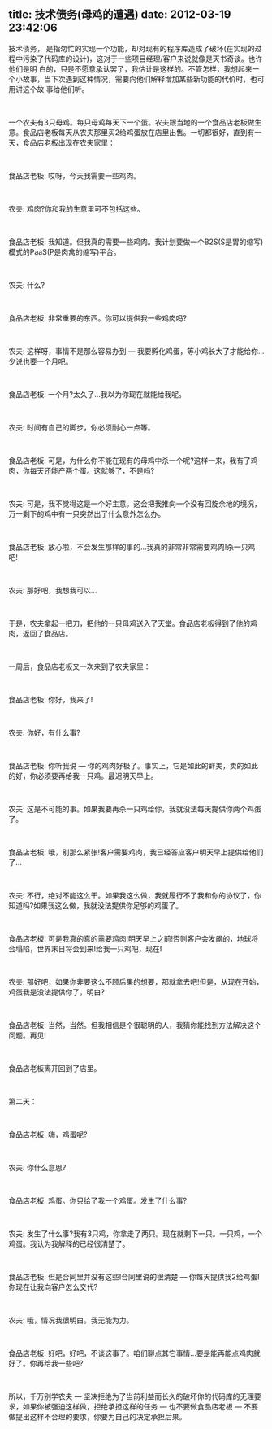 title: 技术债务(母鸡的遭遇)
date: 2012-03-19 23:42:06
---

<p>
	技术债务，&nbsp;是指匆忙的实现一个功能，却对现有的程序库造成了破坏(在实现的过程中污染了代码库的设计)，这对于一些项目经理/客户来说就像是天书奇谈。也许他们是明&nbsp;白的，只是不愿意承认罢了，我估计是这样的。不管怎样，我想起来一个小故事，当下次遇到这种情况，需要向他们解释增加某些新功能的代价时，也可用讲这个故&nbsp;事给他们听。
</p>
<p>
	<br />
</p>
<p>
	一个农夫有3只母鸡。每只母鸡每天下一个蛋。农夫跟当地的一个食品店老板做生意。食品店老板每天从农夫那里买2给鸡蛋放在店里出售。一切都很好，直到有一天，食品店老板出现在农夫家里：
</p>
<p>
	<br />
</p>
<p>
	食品店老板:&nbsp;哎呀，今天我需要一些鸡肉。
</p>
<p>
	<br />
</p>
<p>
	农夫:&nbsp;鸡肉?你和我的生意里可不包括这些。
</p>
<p>
	<br />
</p>
<p>
	食品店老板:&nbsp;我知道。但我真的需要一些鸡肉。我计划要做一个B2S(S是胃的缩写)模式的PaaS(P是肉禽的缩写)平台。
</p>
<p>
	<br />
</p>
<p>
	农夫:&nbsp;什么?
</p>
<p>
	<br />
</p>
<p>
	食品店老板:&nbsp;非常重要的东西。你可以提供我一些鸡肉吗?
</p>
<p>
	<br />
</p>
<p>
	农夫:&nbsp;这样呀，事情不是那么容易办到&nbsp;—&nbsp;我要孵化鸡蛋，等小鸡长大了才能给你…少说也要一个月吧。
</p>
<p>
	<br />
</p>
<p>
	食品店老板:&nbsp;一个月?太久了…我以为你现在就能给我呢。
</p>
<p>
	<br />
</p>
<p>
	农夫:&nbsp;时间有自己的脚步，你必须耐心一点等。
</p>
<p>
	<br />
</p>
<p>
	食品店老板:&nbsp;可是，为什么你不能在现有的母鸡中杀一个呢?这样一来，我有了鸡肉，你每天还能产两个蛋。这就够了，不是吗?
</p>
<p>
	<br />
</p>
<p>
	农夫:&nbsp;可是，我不觉得这是一个好主意。这会把我推向一个没有回旋余地的境况，万一剩下的鸡中有一只突然出了什么意外怎么办。
</p>
<p>
	<br />
</p>
<p>
	食品店老板:&nbsp;放心啦，不会发生那样的事的…我真的非常非常需要鸡肉!杀一只鸡吧!
</p>
<p>
	<br />
</p>
<p>
	农夫:&nbsp;那好吧，我想我可以…
</p>
<p>
	<br />
</p>
<p>
	于是，农夫拿起一把刀，把他的一只母鸡送入了天堂。食品店老板得到了他的鸡肉，返回了食品店。
</p>
<p>
	<br />
</p>
<p>
	一周后，食品店老板又一次来到了农夫家里：
</p>
<p>
	<br />
</p>
<p>
	食品店老板:&nbsp;你好，我来了!
</p>
<p>
	<br />
</p>
<p>
	农夫:&nbsp;你好，有什么事?
</p>
<p>
	<br />
</p>
<p>
	食品店老板:&nbsp;你听我说&nbsp;—&nbsp;你的鸡肉好极了。事实上，它是如此的鲜美，卖的如此的好，你必须要再给我一只鸡。最迟明天早上。
</p>
<p>
	<br />
</p>
<p>
	农夫:&nbsp;这是不可能的事。如果我要再杀一只鸡给你，我就没法每天提供你两个鸡蛋了。
</p>
<p>
	<br />
</p>
<p>
	食品店老板:&nbsp;哦，别那么紧张!客户需要鸡肉，我已经答应客户明天早上提供给他们了…
</p>
<p>
	<br />
</p>
<p>
	农夫:&nbsp;不行，绝对不能这么干。如果我这么做，我就履行不了我和你的协议了，你知道吗?如果我这么做，我就没法提供你足够的鸡蛋了。
</p>
<p>
	<br />
</p>
<p>
	食品店老板:&nbsp;可是我真的真的需要鸡肉!明天早上之前!否则客户会发飙的，地球将会塌陷，世界末日将会到来!给我一只鸡吧，现在!
</p>
<p>
	<br />
</p>
<p>
	农夫:&nbsp;那好吧，如果你非要这么不顾后果的想要，那就拿去吧!但是，从现在开始，鸡蛋我是没法提供你了，明白?
</p>
<p>
	<br />
</p>
<p>
	食品店老板:&nbsp;当然，当然。但我相信是个很聪明的人，我猜你能找到方法解决这个问题。再见!
</p>
<p>
	<br />
</p>
<p>
	食品店老板离开回到了店里。
</p>
<p>
	<br />
</p>
<p>
	第二天：
</p>
<p>
	<br />
</p>
<p>
	食品店老板:&nbsp;嗨，鸡蛋呢?
</p>
<p>
	<br />
</p>
<p>
	农夫:&nbsp;你什么意思?
</p>
<p>
	<br />
</p>
<p>
	食品店老板:&nbsp;鸡蛋。你只给了我一个鸡蛋。发生了什么事?
</p>
<p>
	<br />
</p>
<p>
	农夫:&nbsp;发生了什么事?我有3只鸡，你拿走了两只。现在就剩下一只。一只鸡，一个鸡蛋。我认为我解释的已经很清楚了。
</p>
<p>
	<br />
</p>
<p>
	食品店老板:&nbsp;但是合同里并没有这些!合同里说的很清楚&nbsp;—&nbsp;你每天提供我2给鸡蛋!你现在让我向客户怎么交代?
</p>
<p>
	<br />
</p>
<p>
	农夫:&nbsp;哦，情况我很明白。我无能为力。
</p>
<p>
	<br />
</p>
<p>
	食品店老板:&nbsp;好吧，好吧，不谈这事了。咱们聊点其它事情…要是能再能点鸡肉就好了。你再给我一些吧?
</p>
<p>
	<br />
</p>
<p>
	所以，千万别学农夫&nbsp;—&nbsp;坚决拒绝为了当前利益而长久的破坏你的代码库的无理要求，如果你被强迫这样做，拒绝承担这样的任务&nbsp;—&nbsp;也不要做食品店老板&nbsp;—&nbsp;不要做提出这样不合理的要求，你要为自己的决定承担后果。
</p>